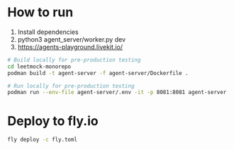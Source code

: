 # How to run

1. Install dependencies
2. python3 agent_server/worker.py dev
3. https://agents-playground.livekit.io/ 


```bash
# Build locally for pre-production testing
cd leetmock-monorepo
podman build -t agent-server -f agent-server/Dockerfile .

# Run locally for pre-production testing
podman run --env-file agent-server/.env -it -p 8081:8081 agent-server
```

# Deploy to fly.io
```bash
fly deploy -c fly.toml
```
